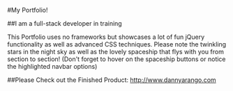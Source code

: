 #My Portfolio!

##I am a full-stack developer in training

This Portfolio uses no frameworks but showcases a lot of fun jQuery functionality as well as advanced CSS techniques.  Please note the twinkling stars in the night sky as well as the lovely spaceship that flys with you from section to section! (Don't forget to hover on the spaceship buttons or notice the highlighted navbar options)

##Please Check out the Finished Product:
http://www.dannyarango.com
